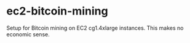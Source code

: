 ec2-bitcoin-mining
==================

Setup for Bitcoin mining on EC2 cg1.4xlarge instances. This makes no economic sense.